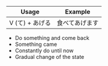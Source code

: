 |Usage|Example|
|-|-|
|V (て) + あげる|食べてあげます|

- Do something and come back
- Something came
- Constantly do until now
- Gradual change of the state